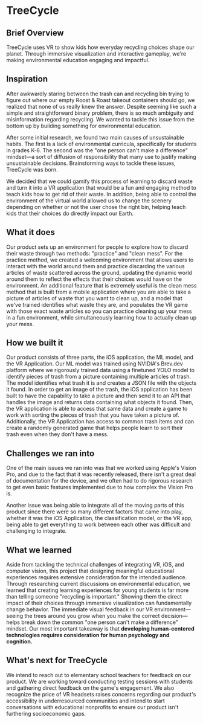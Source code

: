 # TreeCycle

## Brief Overview
TreeCycle uses VR to show kids how everyday recycling choices shape our planet. Through immersive visualization and interactive gameplay, we're making environmental education engaging and impactful.

## Inspiration
After awkwardly staring between the trash can and recycling bin trying to figure out where our empty Roost & Roast takeout containers should go, we realized that none of us really knew the answer. Despite seeming like such a simple and straightforward binary problem, there is so much ambiguity and misinformation regarding recycling. We wanted to tackle this issue from the bottom up by building something for environmental education.

After some initial research, we found two main causes of unsustainable habits. The first is a lack of environmental curricula, specifically for students in grades K-6. The second was the "one person can't make a difference" mindset—a sort of diffusion of responsibility that many use to justify making unsustainable decisions. Brainstorming ways to tackle these issues, TreeCycle was born.

We decided that we could gamify this process of learning to discard waste and turn it into a VR application that would be a fun and engaging method to teach kids how to get rid of their waste. In addition, being able to control the environment of the virtual world allowed us to change the scenery depending on whether or not the user chose the right bin, helping teach kids that their choices do directly impact our Earth.

## What it does
Our product sets up an environment for people to explore how to discard their waste through two methods: "practice" and "clean mess". For the practice method, we created a welcoming environment that allows users to interact with the world around them and practice discarding the various articles of waste scattered across the ground, updating the dynamic world around them to reflect the effects that their choices would have on the environment. An additional feature that is extremely useful is the clean mess method that is built from a mobile application where you are able to take a picture of articles of waste that you want to clean up, and a model that we've trained identifies what waste they are, and populates the VR game with those exact waste articles so you can practice cleaning up your mess in a fun environment, while simultaneously learning how to actually clean up your mess.

## How we built it
Our product consists of three parts, the iOS application, the ML model, and the VR Application. Our ML model was trained using NVIDIA's Brev.dev platform where we rigorously trained data using a finetuned YOLO model to identify pieces of trash from a picture containing multiple articles of trash. The model identifies what trash it is and creates a JSON file with the objects it found. In order to get an image of the trash, the iOS application has been built to have the capability to take a picture and then send it to an API that handles the image and returns data containing what objects it found. Then, the VR application is able to access that same data and create a game to work with sorting the pieces of trash that you have taken a picture of. Additionally, the VR Application has access to common trash items and can create a randomly generated game that helps people learn to sort their trash even when they don't have a mess.

## Challenges we ran into
One of the main issues we ran into was that we worked using Apple's Vision Pro, and due to the fact that it was recently released, there isn't a great deal of documentation for the device, and we often had to do rigorous research to get even basic features implemented due to how complex the Vision Pro is. 

Another issue was being able to integrate all of the moving parts of this product since there were so many different factors that came into play, whether it was the iOS Application, the classification model, or the VR app, being able to get everything to work between each other was difficult and challenging to integrate.

## What we learned
Aside from tackling the technical challenges of integrating VR, iOS, and computer vision, this project that designing meaningful educational experiences requires extensive consideration for the intended audience. Through researching current discussions on environmental education, we learned that creating learning experiences for young students is far more than telling someone "recycling is important." Showing them the direct impact of their choices through immersive visualization can fundamentally change behavior. The immediate visual feedback in our VR environment—seeing the trees around you grow when you make the correct decision—helps break down the common "one person can't make a difference" mindset. Our most important takeaway is that **developing human-centered technologies requires consideration for human psychology and cognition.**

## What's next for TreeCycle
We intend to reach out to elementary school teachers for feedback on our product. We are working toward conducting testing sessions with students and gathering direct feedback on the game's engagement. We also recognize the price of VR headsets raises concerns regarding our product's accessibility in underresourced communities and intend to start conversations with educational nonprofits to ensure our product isn't furthering socioeconomic gaps.
